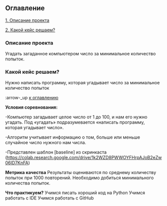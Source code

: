 ## Оглавление
[1. Описание проекта](https://github.com/GithubberOlga/Game/blob/main/project1/README.md)

[2. Какой кейс решаем?](https://github.com/GithubberOlga/Game/blob/main/project1/README.md)

### Описание проекта
Угадать загаданное компьютером число за минимальное количество попыток.

### Какой кейс решаем?
Нужно написать программу, которая угадывает число за минимальное количество попыток

:arrow-_up [к оглавлению]()

**Условия соревнования:**

-Компьютер загадывает целое число от 1 до 100, и нам его нужно угадать. Под «угадать» подразумевается «написать программу, которая угадывает число».

-Алгоритм учитывает информацию о том, больше или меньше случайное число нужного нам числа.

-Представлен шаблон [baseline] из скринкаста (https://colab.research.google.com/drive/1k2WZD8PWWOYFHrpAJoB2eZw06ID7KnFA)

**Метрика качества**
Результаты оцениваются по среднему количеству попыток при 1000 повторений. Необходимо добиться минимального количества попыток.

**Что практикуем?**
Учимся писать хороший код на Python
Учимся работать с IDE
Учимся работать с GitHub
